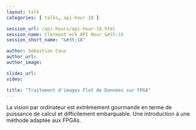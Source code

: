 ```yaml
---
layout: talk
categories: [ talks, api-hour-18 ]

session_url: /api-hours/api-hour-18.html
session_name: Clermont'ech API Hour &#35;18
session_short_name: "&#35;18"

author: Sébastien Caux
author_url:
author_image:

slides_url:
video:

title: "Traitement d'images Flot de Données sur FPGA"
---
```


La vision par ordinateur est extrêmement gourmande en terme de puissance de
calcul et difficilement embarquable. Une introduction à une méthode adaptée aux
FPGAs.
